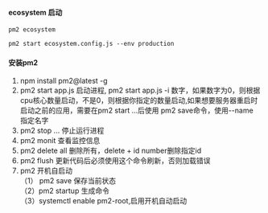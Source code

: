 #### ecosystem 启动
`pm2 ecosystem`

`pm2 start ecosystem.config.js --env production`


#### 安装pm2
1. npm install pm2@latest -g
2. pm2 start app.js 启动进程, pm2 start app.js -i 数字，如果数字为0，则根据cpu核心数量启动，不是0，则根据你指定的数量启动,如果想要服务器重启时启动之前的应用，需要在pm2 start ...后使用 pm2 save命令，使用--name 指定名字
3. pm2 stop ... 停止运行进程
4. pm2 monit 查看监控信息
5. pm2 delete all 删除所有，delete + id number删除指定id
6. pm2 flush 更新代码后必须使用这个命令刷新，否则加载错误
7. pm2 开机自启动  
（1） pm2 save 保存当前状态  
（2）pm2 startup 生成命令  
（3）systemctl enable pm2-root,启用开机自动启动    

